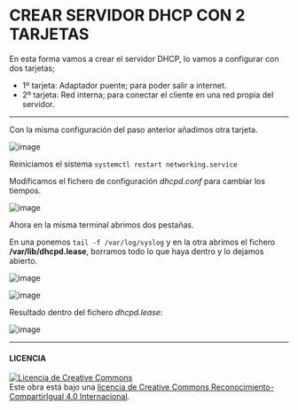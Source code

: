 # CREAR SERVIDOR DHCP CON 2 TARJETAS

En esta forma vamos a crear el servidor DHCP, lo vamos a configurar con dos tarjetas; 
- 1º tarjeta: Adaptador puente; para poder salir a internet.
- 2º tarjeta: Red interna; para conectar el cliente en una red propia del servidor.

----------------------------------------------------------------------------------------
Con la misma configuración del paso anterior añadimos otra tarjeta.

![image](img/1.PNG)

Reiniciamos el sistema ` systemctl restart networking.service `

Modificamos el fichero de configuración  *dhcpd.conf* para cambiar los tiempos.

![image](img/2.PNG)

Ahora en la misma terminal abrimos dos pestañas.

En una ponemos ` tail -f /var/log/syslog ` y en la otra abrimos el fichero **/var/lib/dhcpd.lease**, borramos todo lo que haya dentro y lo dejamos abierto.

![image](img/3.PNG)

![image](img/4.PNG)

Resultado dentro del fichero *dhcpd.lease*: 

![image](img/5.PNG)

-----------------------------------------------------------------------------------------
#### LICENCIA

<a rel="license" href="http://creativecommons.org/licenses/by-sa/4.0/"><img alt="Licencia de Creative Commons" style="border-width:0" src="https://i.creativecommons.org/l/by-sa/4.0/88x31.png" /></a><br />Este obra está bajo una <a rel="license" href="http://creativecommons.org/licenses/by-sa/4.0/">licencia de Creative Commons Reconocimiento-CompartirIgual 4.0 Internacional</a>.
